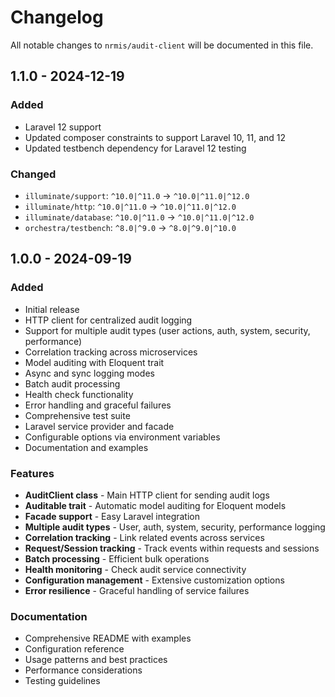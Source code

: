 # Changelog

All notable changes to `nrmis/audit-client` will be documented in this file.

## 1.1.0 - 2024-12-19

### Added
- Laravel 12 support
- Updated composer constraints to support Laravel 10, 11, and 12
- Updated testbench dependency for Laravel 12 testing

### Changed
- `illuminate/support`: `^10.0|^11.0` → `^10.0|^11.0|^12.0`
- `illuminate/http`: `^10.0|^11.0` → `^10.0|^11.0|^12.0`
- `illuminate/database`: `^10.0|^11.0` → `^10.0|^11.0|^12.0`
- `orchestra/testbench`: `^8.0|^9.0` → `^8.0|^9.0|^10.0`

## 1.0.0 - 2024-09-19

### Added
- Initial release
- HTTP client for centralized audit logging
- Support for multiple audit types (user actions, auth, system, security, performance)
- Correlation tracking across microservices
- Model auditing with Eloquent trait
- Async and sync logging modes
- Batch audit processing
- Health check functionality
- Error handling and graceful failures
- Comprehensive test suite
- Laravel service provider and facade
- Configurable options via environment variables
- Documentation and examples

### Features
- **AuditClient class** - Main HTTP client for sending audit logs
- **Auditable trait** - Automatic model auditing for Eloquent models
- **Facade support** - Easy Laravel integration
- **Multiple audit types** - User, auth, system, security, performance logging
- **Correlation tracking** - Link related events across services
- **Request/Session tracking** - Track events within requests and sessions
- **Batch processing** - Efficient bulk operations
- **Health monitoring** - Check audit service connectivity
- **Configuration management** - Extensive customization options
- **Error resilience** - Graceful handling of service failures

### Documentation
- Comprehensive README with examples
- Configuration reference
- Usage patterns and best practices
- Performance considerations
- Testing guidelines
